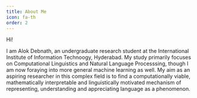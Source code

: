 ```yaml
---
title: About Me
icon: fa-th
order: 2
---
```


Hi!

I am Alok Debnath, an undergraduate research student at the International
Institute of Information Technoogy, Hyderabad. My study primarily
focuses on Computational Linguistics and Natural Language Processsing,
though I am now foraying into more general machine learning as well. My
aim as an aspiring researcher in this complex field is to find a
computationally viable, mathematically interpretable and linguistically
motivated mechanism of representing, understanding and appreciating
language as a phenomenon.
